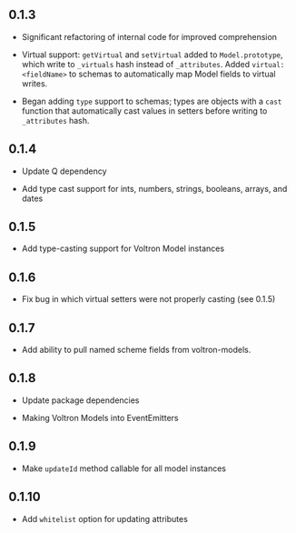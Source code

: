 ## 0.1.3

* Significant refactoring of internal code for improved comprehension

* Virtual support: `getVirtual` and `setVirtual` added to `Model.prototype`, which
write to `_virtuals` hash instead of `_attributes`. Added `virtual: <fieldName>` to
schemas to automatically map Model fields to virtual writes.

* Began adding `type` support to schemas; types are objects with a `cast` function that
automatically cast values in setters before writing to `_attributes` hash.

## 0.1.4

* Update Q dependency

* Add type cast support for ints, numbers, strings, booleans, arrays, and dates

## 0.1.5

* Add type-casting support for Voltron Model instances

## 0.1.6

* Fix bug in which virtual setters were not properly casting (see 0.1.5)

## 0.1.7

* Add ability to pull named scheme fields from voltron-models.

## 0.1.8

* Update package dependencies

* Making Voltron Models into EventEmitters

## 0.1.9

* Make `updateId` method callable for all model instances

## 0.1.10

* Add `whitelist` option for updating attributes
